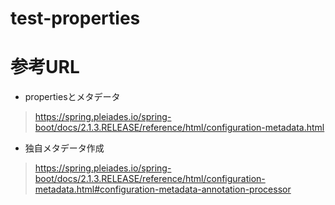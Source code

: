 # test-properties

# 参考URL
* propertiesとメタデータ  

> https://spring.pleiades.io/spring-boot/docs/2.1.3.RELEASE/reference/html/configuration-metadata.html


* 独自メタデータ作成  

> https://spring.pleiades.io/spring-boot/docs/2.1.3.RELEASE/reference/html/configuration-metadata.html#configuration-metadata-annotation-processor
